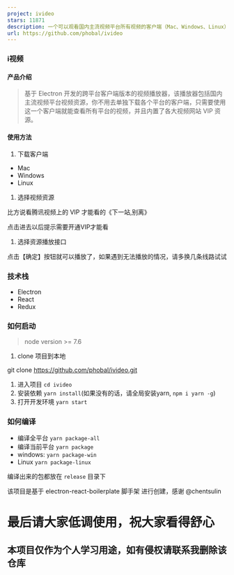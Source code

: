 ```yaml
---
project: ivideo
stars: 11871
description: 一个可以观看国内主流视频平台所有视频的客户端（Mac、Windows、Linux） A client that can watch video of domestic(China) mainstream video platform
url: https://github.com/phobal/ivideo
---
```


### i视频

#### 产品介绍

> 基于 Electron 开发的跨平台客户端版本的视频播放器，该播放器包括国内主流视频平台视频资源，你不用去单独下载各个平台的客户端，只需要使用这一个客户端就能查看所有平台的视频，并且内置了各大视频网站 VIP 资源。

#### 使用方法

1.  下载客户端

-   Mac
-   Windows
-   Linux

1.  选择视频资源

比方说看腾讯视频上的 VIP 才能看的《下一站,别离》

点击进去以后提示需要开通VIP才能看

1.  选择资源播放接口

点击【确定】按钮就可以播放了，如果遇到无法播放的情况，请多换几条线路试试

### 技术栈

-   Electron
-   React
-   Redux

### 如何启动

> node version >= 7.6

1.  clone 项目到本地

git clone https://github.com/phobal/ivideo.git

1.  进入项目 `cd ivideo`
2.  安装依赖 `yarn install`(如果没有的话，请全局安装yarn, `npm i yarn -g`)
3.  打开开发环境 `yarn start`

### 如何编译

-   编译全平台 `yarn package-all`
-   编译当前平台 `yarn package`
-   windows: `yarn package-win`
-   Linux `yarn package-linux`

编译出来的包都放在 `release` 目录下

该项目是基于 electron-react-boilerplate 脚手架 进行创建，感谢 @chentsulin

最后请大家低调使用，祝大家看得舒心
=================

本项目仅作为个人学习用途，如有侵权请联系我删除该仓库
--------------------------

